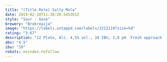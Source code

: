 ```yaml
---
title: "(Title Role) Salty Mole"
date: 2019-02-10T11:38:20.545361Z
style: "Sour - Gose"
brewery: "Brokreacja"
image: "https://labels.untappd.com/labels/2212119?size=hd"
rating: "3.67"
description: "12 Plato, Alc. 4,5% vol., 18 IBU, 3,6 pH  Fresh approach to traditional Gose, supported by the extremly aromatic mango cultivar - Alphonso.  Ingredients: water, malts: Wheat, Pilsner, Acidulated, hop: Citra, yeasts, lactic acid, mango Alphonso juice, coriander, salt"
abv: "4.5"
ibu: "18"
robots: noindex,nofollow
---
```


